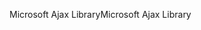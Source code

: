 <span data-ttu-id="81af1-101">Microsoft Ajax Library</span><span class="sxs-lookup"><span data-stu-id="81af1-101">Microsoft Ajax Library</span></span>